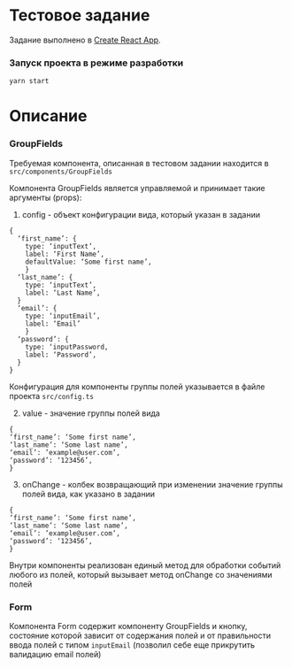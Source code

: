 # Тестовое задание

Задание выполнено в [Create React App](https://github.com/facebook/create-react-app).

### Запуск проекта в режиме разработки

`yarn start`

# Описание

### GroupFields

Требуемая компонента, описанная в тестовом задании находится в `src/components/GroupFields`

Компонента GroupFields является управляемой и принимает такие аргументы (props):

1. config - объект конфигурации вида, который указан в задании

```angular2html
{
  ‘first_name’: {
    type: ‘inputText’,
    label: ‘First Name’,
    defaultValue: ‘Some first name’,
    }
  ‘last_name’: {
    type: ‘inputText’,
    label: ‘Last Name’,
  }
  ‘email’: {
    type: ‘inputEmail’, 
    label: ‘Email’
    }
  ‘password’: {
    type: ‘inputPassword,
    label: ‘Password’,
  }
}
```

Конфигурация для компоненты группы полей указывается в файле проекта `src/config.ts`

2. value - значение группы полей вида

```angular2html
{
‘first_name’: ‘Some first name’,
‘last_name’: ‘Some last name’,
‘email’: ’example@user.com’,
‘password’: ‘123456’,
}
```

3. onChange - колбек возвращающий при изменении значение группы полей вида, как указано в задании

```angular2html
{
‘first_name’: ‘Some first name’,
‘last_name’: ‘Some last name’,
‘email’: ’example@user.com’,
‘password’: ‘123456’,
}
```

Внутри компоненты реализован единый метод для обработки событий любого из полей, который вызывает метод onChange со
значениями полей

### Form

Компонента Form содержит компоненту GroupFields и кнопку, состояние которой зависит от содержания полей и от
правильности ввода полей с типом `inputEmail` (позволил себе еще прикрутить валидацию email полей)
